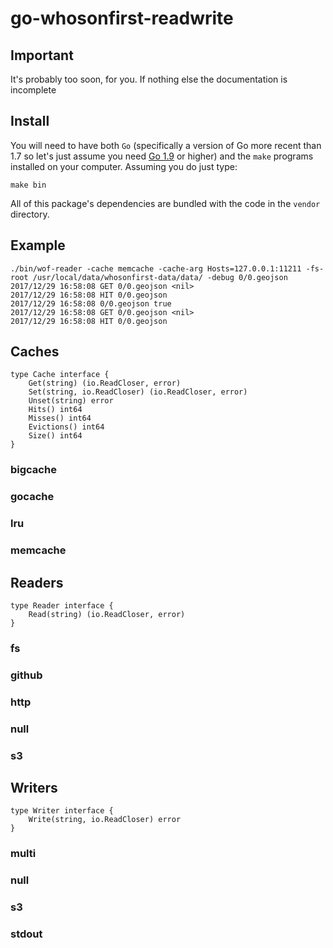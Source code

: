 # go-whosonfirst-readwrite

## Important

It's probably too soon, for you. If nothing else the documentation is incomplete

## Install

You will need to have both `Go` (specifically a version of Go more recent than 1.7 so let's just assume you need [Go 1.9](https://golang.org/dl/) or higher) and the `make` programs installed on your computer. Assuming you do just type:

```
make bin
```

All of this package's dependencies are bundled with the code in the `vendor` directory.

## Example

```
./bin/wof-reader -cache memcache -cache-arg Hosts=127.0.0.1:11211 -fs-root /usr/local/data/whosonfirst-data/data/ -debug 0/0.geojson
2017/12/29 16:58:08 GET 0/0.geojson <nil>
2017/12/29 16:58:08 HIT 0/0.geojson
2017/12/29 16:58:08 0/0.geojson true
2017/12/29 16:58:08 GET 0/0.geojson <nil>
2017/12/29 16:58:08 HIT 0/0.geojson
```

## Caches

```
type Cache interface {
	Get(string) (io.ReadCloser, error)
	Set(string, io.ReadCloser) (io.ReadCloser, error)
	Unset(string) error
	Hits() int64
	Misses() int64
	Evictions() int64
	Size() int64
}
```

### bigcache

### gocache

### lru

### memcache

## Readers

```
type Reader interface {
	Read(string) (io.ReadCloser, error)
}
```

### fs

### github

### http

### null

### s3

## Writers

```
type Writer interface {
	Write(string, io.ReadCloser) error
}
```

### multi

### null

### s3

### stdout

